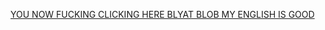 [YOU NOW FUCKING CLICKING HERE BLYAT BLOB MY ENGLISH IS GOOD](https://nico-shock.github.io/Arch-Linux-on-Nvidia/)
